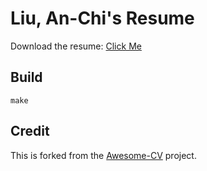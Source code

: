 # Liu, An-Chi's Resume

Download the resume: [Click Me](https://github.com/tigercosmos/resume/raw/master/resume.pdf)

## Build

```
make
```

## Credit

This is forked from the [Awesome-CV](https://github.com/posquit0/Awesome-CV) project.
